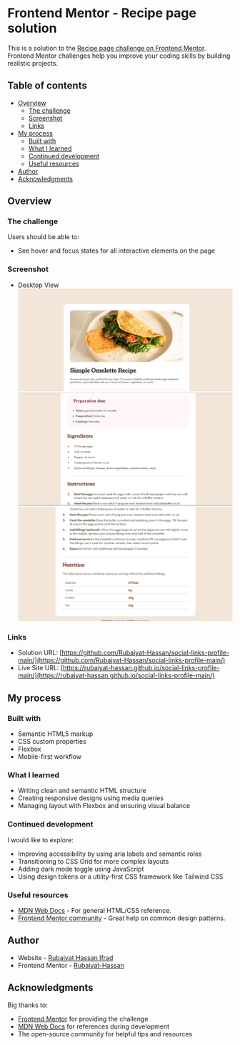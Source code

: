 # Frontend Mentor - Recipe page solution

This is a solution to the [Recipe page challenge on Frontend Mentor](https://www.frontendmentor.io/challenges/recipe-page-KiTsR8QQKm). Frontend Mentor challenges help you improve your coding skills by building realistic projects. 

## Table of contents

- [Overview](#overview)
  - [The challenge](#the-challenge)
  - [Screenshot](#screenshot)
  - [Links](#links)
- [My process](#my-process)
  - [Built with](#built-with)
  - [What I learned](#what-i-learned)
  - [Continued development](#continued-development)
  - [Useful resources](#useful-resources)
- [Author](#author)
- [Acknowledgments](#acknowledgments)

## Overview

### The challenge

Users should be able to:

- See hover and focus states for all interactive elements on the page

### Screenshot
- Desktop View
![](./assets/images/top-part.png)
![](./assets/images/middlepart.png)
![](./assets/images/bottom-part.png)

### Links

- Solution URL: [https://github.com/Rubaiyat-Hassan/social-links-profile-main/](https://github.com/Rubaiyat-Hassan/social-links-profile-main/)
- Live Site URL: [https://rubaiyat-hassan.github.io/social-links-profile-main/](https://rubaiyat-hassan.github.io/social-links-profile-main/)

## My process

### Built with

- Semantic HTML5 markup
- CSS custom properties
- Flexbox
- Mobile-first workflow


### What I learned

- Writing clean and semantic HTML structure
- Creating responsive designs using media queries
- Managing layout with Flexbox and ensuring visual balance

### Continued development

I would like to explore:

- Improving accessibility by using aria labels and semantic roles
- Transitioning to CSS Grid for more complex layouts
- Adding dark mode toggle using JavaScript
- Using design tokens or a utility-first CSS framework like Tailwind CSS

### Useful resources

- [MDN Web Docs](https://developer.mozilla.org/) - For general HTML/CSS reference.
- [Frontend Mentor community](https://www.frontendmentor.io/) - Great help on common design patterns.

## Author

- Website - [Rubaiyat Hassan Ifrad](https://github.com/Rubaiyat-Hassan)
- Frontend Mentor - [Rubaiyat-Hassan](https://www.frontendmentor.io/profile/Rubaiyat-Hassan)



## Acknowledgments

Big thanks to:
- [Frontend Mentor](https://www.frontendmentor.io/) for providing the challenge
- [MDN Web Docs](https://developer.mozilla.org/) for references during development
- The open-source community for helpful tips and resources

